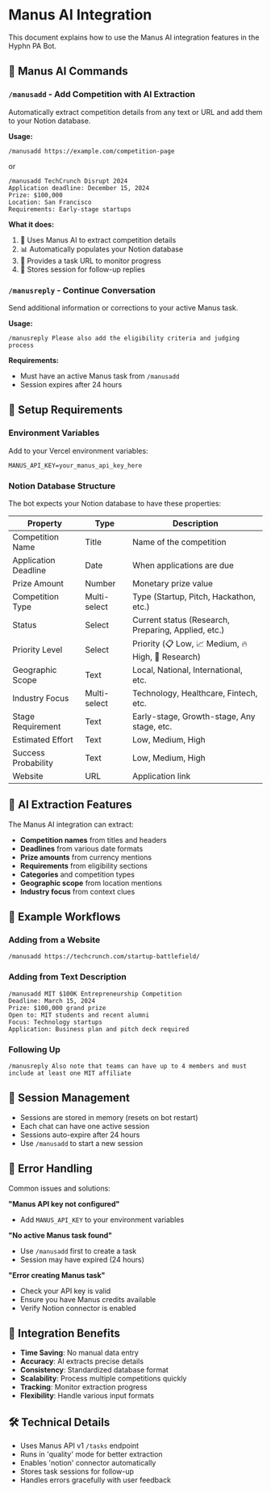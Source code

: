 # Manus AI Integration

This document explains how to use the Manus AI integration features in the Hyphn PA Bot.

## 🤖 Manus AI Commands

### `/manusadd` - Add Competition with AI Extraction

Automatically extract competition details from any text or URL and add them to your Notion database.

**Usage:**
```
/manusadd https://example.com/competition-page
```

or

```
/manusadd TechCrunch Disrupt 2024
Application deadline: December 15, 2024
Prize: $100,000
Location: San Francisco
Requirements: Early-stage startups
```

**What it does:**
1. 🧠 Uses Manus AI to extract competition details
2. 📊 Automatically populates your Notion database
3. 🔗 Provides a task URL to monitor progress
4. 💾 Stores session for follow-up replies

### `/manusreply` - Continue Conversation

Send additional information or corrections to your active Manus task.

**Usage:**
```
/manusreply Please also add the eligibility criteria and judging process
```

**Requirements:**
- Must have an active Manus task from `/manusadd`
- Session expires after 24 hours

## 🔧 Setup Requirements

### Environment Variables

Add to your Vercel environment variables:

```env
MANUS_API_KEY=your_manus_api_key_here
```

### Notion Database Structure

The bot expects your Notion database to have these properties:

| Property | Type | Description |
|----------|------|-------------|
| Competition Name | Title | Name of the competition |
| Application Deadline | Date | When applications are due |
| Prize Amount | Number | Monetary prize value |
| Competition Type | Multi-select | Type (Startup, Pitch, Hackathon, etc.) |
| Status | Select | Current status (Research, Preparing, Applied, etc.) |
| Priority Level | Select | Priority (📋 Low, 📈 Medium, 🔥 High, 🤔 Research) |
| Geographic Scope | Text | Local, National, International, etc. |
| Industry Focus | Multi-select | Technology, Healthcare, Fintech, etc. |
| Stage Requirement | Text | Early-stage, Growth-stage, Any stage, etc. |
| Estimated Effort | Text | Low, Medium, High |
| Success Probability | Text | Low, Medium, High |
| Website | URL | Application link |

## 🎯 AI Extraction Features

The Manus AI integration can extract:

- **Competition names** from titles and headers
- **Deadlines** from various date formats
- **Prize amounts** from currency mentions
- **Requirements** from eligibility sections
- **Categories** and competition types
- **Geographic scope** from location mentions
- **Industry focus** from context clues

## 📝 Example Workflows

### Adding from a Website
```
/manusadd https://techcrunch.com/startup-battlefield/
```

### Adding from Text Description
```
/manusadd MIT $100K Entrepreneurship Competition
Deadline: March 15, 2024
Prize: $100,000 grand prize
Open to: MIT students and recent alumni
Focus: Technology startups
Application: Business plan and pitch deck required
```

### Following Up
```
/manusreply Also note that teams can have up to 4 members and must include at least one MIT affiliate
```

## 🔄 Session Management

- Sessions are stored in memory (resets on bot restart)
- Each chat can have one active session
- Sessions auto-expire after 24 hours
- Use `/manusadd` to start a new session

## 🚨 Error Handling

Common issues and solutions:

**"Manus API key not configured"**
- Add `MANUS_API_KEY` to your environment variables

**"No active Manus task found"**
- Use `/manusadd` first to create a task
- Session may have expired (24 hours)

**"Error creating Manus task"**
- Check your API key is valid
- Ensure you have Manus credits available
- Verify Notion connector is enabled

## 🔗 Integration Benefits

- **Time Saving**: No manual data entry
- **Accuracy**: AI extracts precise details
- **Consistency**: Standardized database format
- **Scalability**: Process multiple competitions quickly
- **Tracking**: Monitor extraction progress
- **Flexibility**: Handle various input formats

## 🛠 Technical Details

- Uses Manus API v1 `/tasks` endpoint
- Runs in 'quality' mode for better extraction
- Enables 'notion' connector automatically
- Stores task sessions for follow-up
- Handles errors gracefully with user feedback
